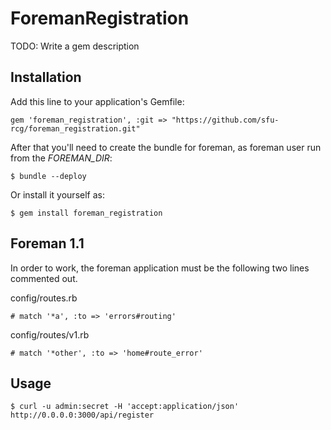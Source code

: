# ForemanRegistration

TODO: Write a gem description

## Installation

Add this line to your application's Gemfile:

    gem 'foreman_registration', :git => "https://github.com/sfu-rcg/foreman_registration.git"

After that you'll need to create the bundle for foreman, as foreman user run
from the *FOREMAN_DIR*:


    $ bundle --deploy

Or install it yourself as:

    $ gem install foreman_registration

## Foreman 1.1

In order to work, the foreman application must be the following two lines commented out.

config/routes.rb

    # match '*a', :to => 'errors#routing'

config/routes/v1.rb

    # match '*other', :to => 'home#route_error'


## Usage

    $ curl -u admin:secret -H 'accept:application/json' http://0.0.0.0:3000/api/register